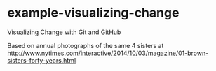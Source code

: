 # example-visualizing-change
Visualizing Change with Git and GitHub

Based on annual photographs of the same 4 sisters at
http://www.nytimes.com/interactive/2014/10/03/magazine/01-brown-sisters-forty-years.html
